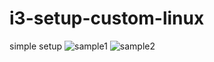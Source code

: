 # i3-setup-custom-linux
simple setup
![sample1](https://user-images.githubusercontent.com/93055563/179432913-725510ea-2701-4458-a70c-ae46b58a1f07.png)
![sample2](https://user-images.githubusercontent.com/93055563/179432919-7558d18e-e693-4f27-9529-55a475858f1e.png)

